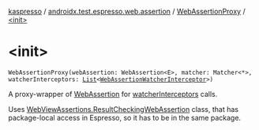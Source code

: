 [kaspresso](../../index.md) / [androidx.test.espresso.web.assertion](../index.md) / [WebAssertionProxy](index.md) / [&lt;init&gt;](./-init-.md)

# &lt;init&gt;

`WebAssertionProxy(webAssertion: WebAssertion<E>, matcher: Matcher<*>, watcherInterceptors: `[`List`](https://kotlinlang.org/api/latest/jvm/stdlib/kotlin.collections/-list/index.html)`<`[`WebAssertionWatcherInterceptor`](../../com.kaspersky.kaspresso.interceptors.watcher.view/-web-assertion-watcher-interceptor/index.md)`>)`

A proxy-wrapper of [WebAssertion](#) for [watcherInterceptors](#) calls.

Uses [WebViewAssertions.ResultCheckingWebAssertion](#) class, that has package-local access in Espresso, so it has to be
in the same package.

